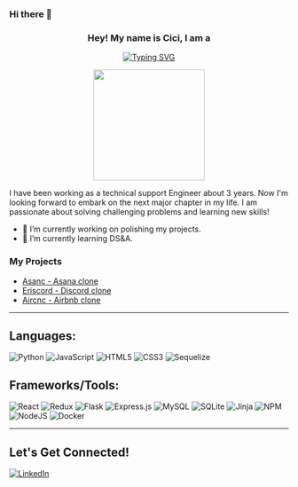 ### Hi there 👋
<h3 align="center">
  Hey! My name is Cici, I am a
</h3>

<p align="center">
<a href="https://git.io/typing-svg"><img src="https://readme-typing-svg.demolab.com?font=Roboto+Slab&pause=800&size=25&color=E59400&center=true&vCenter=true&width=435&lines=Full+Stack+Software+Engineer" alt="Typing SVG" /></a>
<p>
<div align='center'>
 <image src="https://user-images.githubusercontent.com/104051832/211935001-c17a594d-62e8-4263-8e90-0a76a23be545.gif" width="200" height="auto" >
</div>

<p>
    I have been working as a technical support Engineer about 3 years. Now I'm looking forward to embark on the next major chapter in my life. I am passionate about solving challenging problems and learning new skills! 
<p>

- 🔭 I’m currently working on polishing my projects.
- 🌱 I’m currently learning DS&A. 

### My Projects
* [Asanc - Asana clone](https://cc-asanc.onrender.com/)
* [Eriscord - Discord clone](https://eriscord-aa.onrender.com/) 
* [Aircnc - Airbnb clone](https://cici-airbnb.herokuapp.com/)

-------
     
## Languages:
![Python](https://img.shields.io/badge/python-3670A0?style=for-the-badge&logo=python&logoColor=ffdd54)
![JavaScript](https://img.shields.io/badge/javascript-%23323330.svg?style=for-the-badge&logo=javascript&logoColor=%23F7DF1E)
![HTML5](https://img.shields.io/badge/html5-%23E34F26.svg?style=for-the-badge&logo=html5&logoColor=white)
![CSS3](https://img.shields.io/badge/css3-%231572B6.svg?style=for-the-badge&logo=css3&logoColor=white)
![Sequelize](https://img.shields.io/badge/Sequelize-52B0E7?style=for-the-badge&logo=Sequelize&logoColor=white)
  
## Frameworks/Tools:
![React](https://img.shields.io/badge/react-%2320232a.svg?style=for-the-badge&logo=react&logoColor=%2361DAFB)
![Redux](https://img.shields.io/badge/redux-%23593d88.svg?style=for-the-badge&logo=redux&logoColor=white)
![Flask](https://img.shields.io/badge/flask-%23000.svg?style=for-the-badge&logo=flask&logoColor=white)
![Express.js](https://img.shields.io/badge/express.js-%23404d59.svg?style=for-the-badge&logo=express&logoColor=%2361DAFB)
![MySQL](https://img.shields.io/badge/mysql-%2300f.svg?style=for-the-badge&logo=mysql&logoColor=white)
![SQLite](https://img.shields.io/badge/sqlite-%2307405e.svg?style=for-the-badge&logo=sqlite&logoColor=white)
![Jinja](https://img.shields.io/badge/jinja-white.svg?style=for-the-badge&logo=jinja&logoColor=black)
![NPM](https://img.shields.io/badge/NPM-%23000000.svg?style=for-the-badge&logo=npm&logoColor=white)
![NodeJS](https://img.shields.io/badge/node.js-6DA55F?style=for-the-badge&logo=node.js&logoColor=white)
![Docker](https://img.shields.io/badge/docker-%230db7ed.svg?style=for-the-badge&logo=docker&logoColor=white)

------- 
 
<!-- ![Cici's GitHub stats](https://github-readme-stats.vercel.app/api/top-langs/?username=cici1819&theme=omni&custom_title=Languages&langs_count=4)
![Cici's GitHub stats](https://github-readme-stats.vercel.app/api?username=cici1819&count_private=true&theme=omni&custom_title=Stats&hide=contribs&line_height=40)
</br>
![Cici's GitHub stats](https://github-readme-streak-stats.herokuapp.com/?user=cici1819&theme=omni&hide_border=false)<br/> -->

## Let's Get Connected!
<a href="https://www.linkedin.com/in/cici-cheng-87386a259/" target="_blank">![LinkedIn](https://img.shields.io/badge/linkedin-%230077B5.svg?style=for-the-badge&logo=linkedin&logoColor=white)</a>
